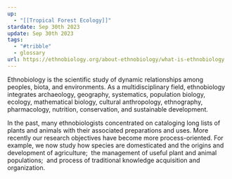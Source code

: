 ```yaml
---
up:
  - "[[Tropical Forest Ecology]]"
stardate: Sep 30th 2023
update: Sep 30th 2023
tags:
  - "#tribble"
  - glossary
url: https://ethnobiology.org/about-ethnobiology/what-is-ethnobiology
---
```

Ethnobiology is the scientific study of dynamic relationships among peoples, biota, and environments. As a multidisciplinary field, ethnobiology integrates archaeology, geography, systematics, population biology, ecology, mathematical biology, cultural anthropology, ethnography, pharmacology, nutrition, conservation, and sustainable development.

In the past, many ethnobiologists concentrated on cataloging long lists of plants and animals with their associated preparations and uses. More recently our research objectives have become more process-oriented. For example, we now study how species are domesticated and the origins and development of agriculture;  the management of useful plant and animal populations;  and process of traditional knowledge acquisition and organization.